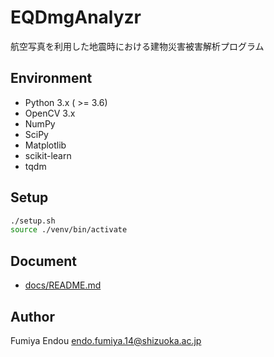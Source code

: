 # EQDmgAnalyzr

航空写真を利用した地震時における建物災害被害解析プログラム

## Environment
- Python 3.x ( >= 3.6)
- OpenCV 3.x
- NumPy
- SciPy
- Matplotlib
- scikit-learn
- tqdm

## Setup

```bash
./setup.sh
source ./venv/bin/activate
```

## Document

- [docs/README.md](./docs/README.md)

## Author

Fumiya Endou <endo.fumiya.14@shizuoka.ac.jp>

